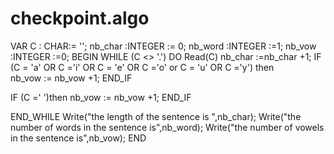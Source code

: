 # checkpoint.algo
VAR
C : CHAR:= '';
nb_char :INTEGER := 0;
nb_word :INTEGER :=1;
nb_vow :INTEGER :=0;
BEGIN
WHILE (C <> '.') DO
Read(C)
nb_char :=nb_char +1;
IF (C = 'a' OR C ='i' OR C = 'e' OR C ='o' or C = 'u' OR C ='y') then   
nb_vow := nb_vow +1;
END_IF

IF (C =' ')then
nb_vow := nb_vow +1;
END_IF

END_WHILE
Write("the length of the sentence is ",nb_char);
Write("the number of words in the sentence is",nb_word);
Write("the number of vowels in the sentence is",nb_vow);
END

